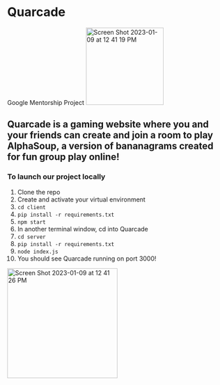 # Quarcade
Google Mentorship Project
<img width="178" alt="Screen Shot 2023-01-09 at 12 41 19 PM" src="https://user-images.githubusercontent.com/62438089/211372403-352223a0-082a-4229-8ec0-5ad523c9de46.png">


## Quarcade is a gaming website where you and your friends can create and join a room to play AlphaSoup, a version of bananagrams created for fun group play online!

### To launch our project locally
1. Clone the repo
2. Create and activate your virtual environment
3. `cd client`
4. `pip install -r requirements.txt`
5. `npm start`
6. In another terminal window, cd into Quarcade
7. `cd server`
8. `pip install -r requirements.txt`
9. `node index.js`
10. You should see Quarcade running on port 3000!


<img width="253" alt="Screen Shot 2023-01-09 at 12 41 26 PM" src="https://user-images.githubusercontent.com/62438089/211372426-c5bda8b6-7d74-4ff9-ab30-fbd646a19599.png">
